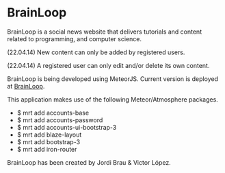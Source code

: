 BrainLoop
==========

BrainLoop is a social news website that delivers tutorials and content related to programming, and computer science.

(22.04.14) New content can only be added by registered users.

(22.04.14) A registered user can only edit and/or delete its own content.

BrainLoop is being developed using MeteorJS. Current version is deployed at [BrainLoop](http://brainloops.meteor.com/ "BrainLoop
").

This application makes use of the following Meteor/Atmosphere packages.

- $ mrt add accounts-base
- $ mrt add accounts-password
- $ mrt add accounts-ui-bootstrap-3
- $ mrt add blaze-layout
- $ mrt add bootstrap-3
- $ mrt add iron-router

BrainLoop has been created by Jordi Brau & Victor López.
